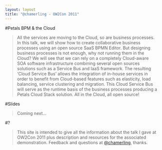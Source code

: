 ```yaml
---
layout: layout
title: "@chamerling - OW2Con 2011"
---
```


#Petals BPM & the Cloud

>All the services are moving to the Cloud, so are business processes. In this talk, we will show how to create collaborative business processes using an open source SaaS BPMN Editor. But designing business processes is not enough, why not running them in the Cloud? We will see that we can rely on a completely Cloud-aware SOA software infrastructure combining several open sources solutions such as a Service Bus and IaaS framework. The resulting ‘Cloud Service Bus’ allows the integration of in-house services in order to benefit from Cloud-based features such as elasticity, load balancing, service clustering and migration. This Cloud Service Bus will serve as the runtime basis of the business processes producing a Petals Cloud Stack solution. All in the Cloud, all open source!

#Slides
>Coming next...

#?
>This site is intended to give all the information about the talk I gave at OW2Con 2011 plus description and resources for the associated demonstration. Feedback and questions at [@chamerling](http://twitter.com/chamerling), thanks.
